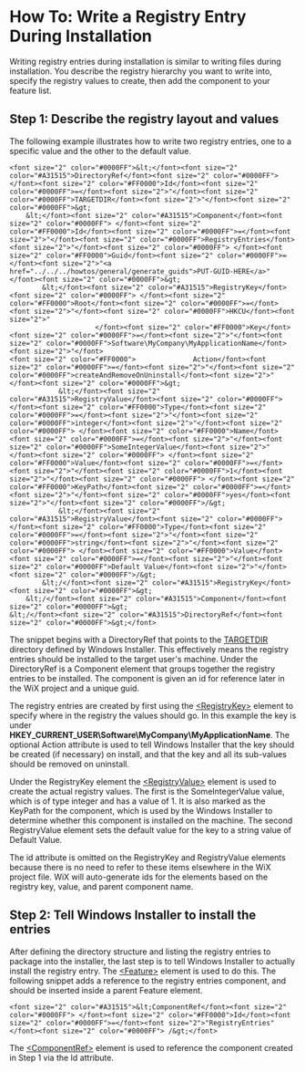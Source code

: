 # How To: Write a Registry Entry During Installation

Writing registry entries during installation is similar to writing files during installation. You describe the registry hierarchy you want to write into, specify the registry values to create, then add the component to your feature list.

## Step 1: Describe the registry layout and values
The following example illustrates how to write two registry entries, one to a specific value and the other to the default value.

```
<font size="2" color="#0000FF">&lt;</font><font size="2" color="#A31515">DirectoryRef</font><font size="2" color="#0000FF"> </font><font size="2" color="#FF0000">Id</font><font size="2" color="#0000FF">=</font><font size="2">"</font><font size="2" color="#0000FF">TARGETDIR</font><font size="2">"</font><font size="2" color="#0000FF">&gt;
    &lt;</font><font size="2" color="#A31515">Component</font><font size="2" color="#0000FF"> </font><font size="2" color="#FF0000">Id</font><font size="2" color="#0000FF">=</font><font size="2">"</font><font size="2" color="#0000FF">RegistryEntries</font><font size="2">"</font><font size="2" color="#0000FF"> </font><font size="2" color="#FF0000">Guid</font><font size="2" color="#0000FF">=</font><font size="2">"<a href="../../../howtos/general/generate_guids">PUT-GUID-HERE</a>"</font><font size="2" color="#0000FF">&gt;
        &lt;</font><font size="2" color="#A31515">RegistryKey</font><font size="2" color="#0000FF"> </font><font size="2" color="#FF0000">Root</font><font size="2" color="#0000FF">=</font><font size="2">"</font><font size="2" color="#0000FF">HKCU</font><font size="2">"
                     </font><font size="2" color="#FF0000">Key</font><font size="2" color="#0000FF">=</font><font size="2">"</font><font size="2" color="#0000FF">Software\MyCompany\MyApplicationName</font><font size="2">"</font>
<font size="2" color="#FF0000">              Action</font><font size="2" color="#0000FF">=</font><font size="2">"</font><font size="2" color="#0000FF">createAndRemoveOnUninstall</font><font size="2">"</font><font size="2" color="#0000FF">&gt;
            &lt;</font><font size="2" color="#A31515">RegistryValue</font><font size="2" color="#0000FF"> </font><font size="2" color="#FF0000">Type</font><font size="2" color="#0000FF">=</font><font size="2">"</font><font size="2" color="#0000FF">integer</font><font size="2">"</font><font size="2" color="#0000FF"> </font><font size="2" color="#FF0000">Name</font><font size="2" color="#0000FF">=</font><font size="2">"</font><font size="2" color="#0000FF">SomeIntegerValue</font><font size="2">"</font><font size="2" color="#0000FF"> </font><font size="2" color="#FF0000">Value</font><font size="2" color="#0000FF">=</font><font size="2">"</font><font size="2" color="#0000FF">1</font><font size="2">"</font><font size="2" color="#0000FF"> </font><font size="2" color="#FF0000">KeyPath</font><font size="2" color="#0000FF">=</font><font size="2">"</font><font size="2" color="#0000FF">yes</font><font size="2">"</font><font size="2" color="#0000FF">/&gt;
            &lt;</font><font size="2" color="#A31515">RegistryValue</font><font size="2" color="#0000FF"> </font><font size="2" color="#FF0000">Type</font><font size="2" color="#0000FF">=</font><font size="2">"</font><font size="2" color="#0000FF">string</font><font size="2">"</font><font size="2" color="#0000FF"> </font><font size="2" color="#FF0000">Value</font><font size="2" color="#0000FF">=</font><font size="2">"</font><font size="2" color="#0000FF">Default Value</font><font size="2">"</font><font size="2" color="#0000FF">/&gt;
        &lt;/</font><font size="2" color="#A31515">RegistryKey</font><font size="2" color="#0000FF">&gt;
    &lt;/</font><font size="2" color="#A31515">Component</font><font size="2" color="#0000FF">&gt;
&lt;/</font><font size="2" color="#A31515">DirectoryRef</font><font size="2" color="#0000FF">&gt;</font>
```

The snippet begins with a DirectoryRef that points to the <a href="http://msdn.microsoft.com/library/aa372064.aspx" target="_blank">TARGETDIR</a> directory defined by Windows Installer. This effectively means the registry entries should be installed to the target user&apos;s machine. Under the DirectoryRef is a Component element that groups together the registry entries to be installed. The component is given an id for reference later in the WiX project and a unique guid.

The registry entries are created by first using the [&lt;RegistryKey&gt;](../../xsd/wix/registrykey.md) element to specify where in the registry the values should go. In this example the key is under **HKEY\_CURRENT\_USER\Software\MyCompany\MyApplicationName**. The optional Action attribute is used to tell Windows Installer that the key should be created (if necessary) on install, and that the key and all its sub-values should be removed on uninstall.

Under the RegistryKey element the [&lt;RegistryValue&gt;](../../xsd/wix/registryvalue.md) element is used to create the actual registry values. The first is the SomeIntegerValue value, which is of type integer and has a value of 1. It is also marked as the KeyPath for the component, which is used by the Windows Installer to determine whether this component is installed on the machine. The second RegistryValue element sets the default value for the key to a string value of Default Value.

The id attribute is omitted on the RegistryKey and RegistryValue elements because there is no need to refer to these items elsewhere in the WiX project file. WiX will auto-generate ids for the elements based on the registry key, value, and parent component name.

## Step 2: Tell Windows Installer to install the entries
After defining the directory structure and listing the registry entries to package into the installer, the last step is to tell Windows Installer to actually install the registry entry. The [&lt;Feature&gt;](../../xsd/wix/feature.md) element is used to do this. The following snippet adds a reference to the registry entries component, and should be inserted inside a parent Feature element.

```
<font size="2" color="#A31515">&lt;ComponentRef</font><font size="2" color="#0000FF"> </font><font size="2" color="#FF0000">Id</font><font size="2" color="#0000FF">=</font><font size="2">"RegistryEntries"</font><font size="2" color="#0000FF"> /&gt;</font>
```

The [&lt;ComponentRef&gt;](../../xsd/wix/componentref.md) element is used to reference the component created in Step 1 via the Id attribute.
